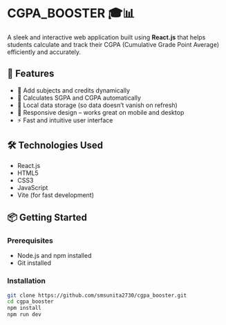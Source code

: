 # CGPA_BOOSTER 🎓📊

A sleek and interactive web application built using **React.js** that helps students calculate and track their CGPA (Cumulative Grade Point Average) efficiently and accurately.

## 🚀 Features

- 📌 Add subjects and credits dynamically  
- 🧮 Calculates SGPA and CGPA automatically  
- 💾 Local data storage (so data doesn’t vanish on refresh)  
- 📱 Responsive design – works great on mobile and desktop  
- ⚡ Fast and intuitive user interface

## 🛠️ Technologies Used

- React.js  
- HTML5  
- CSS3  
- JavaScript  
- Vite (for fast development)  


## 📦 Getting Started

### Prerequisites

- Node.js and npm installed  
- Git installed

### Installation

```bash
git clone https://github.com/smsunita2730/cgpa_booster.git
cd cgpa_booster
npm install
npm run dev

